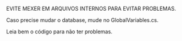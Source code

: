 EVITE MEXER EM ARQUIVOS INTERNOS PARA EVITAR PROBLEMAS.

Caso precise mudar o database, mude no GlobalVariables.cs.

Leia bem o código para não ter problemas.
